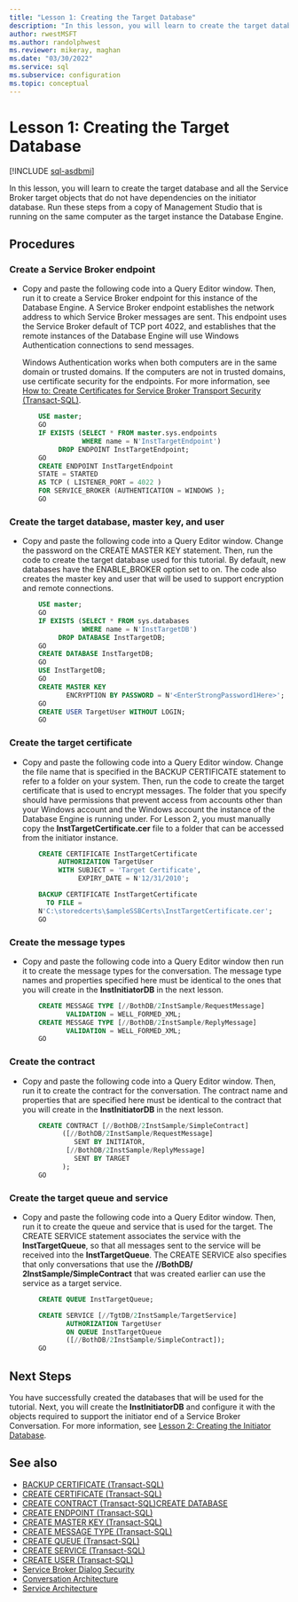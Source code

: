 ```yaml
---
title: "Lesson 1: Creating the Target Database"
description: "In this lesson, you will learn to create the target database and all the Service Broker target objects that do not have dependencies on the initiator database."
author: rwestMSFT
ms.author: randolphwest
ms.reviewer: mikeray, maghan
ms.date: "03/30/2022"
ms.service: sql
ms.subservice: configuration
ms.topic: conceptual
---
```


# Lesson 1: Creating the Target Database

[!INCLUDE [sql-asdbmi](../../includes/applies-to-version/sql-asdbmi.md)]

In this lesson, you will learn to create the target database and all the Service Broker target objects that do not have dependencies on the initiator database. Run these steps from a copy of Management Studio that is running on the same computer as the target instance the Database Engine.

## Procedures

### Create a Service Broker endpoint

- Copy and paste the following code into a Query Editor window. Then, run it to create a Service Broker endpoint for this instance of the Database Engine. A Service Broker endpoint establishes the network address to which Service Broker messages are sent. This endpoint uses the Service Broker default of TCP port 4022, and establishes that the remote instances of the Database Engine will use Windows Authentication connections to send messages.

    Windows Authentication works when both computers are in the same domain or trusted domains. If the computers are not in trusted domains, use certificate security for the endpoints. For more information, see [How to: Create Certificates for Service Broker Transport Security (Transact-SQL)](how-to-create-certificates-for-service-broker-transport-security-transact-sql.md).

    ```sql
        USE master;
        GO
        IF EXISTS (SELECT * FROM master.sys.endpoints
                   WHERE name = N'InstTargetEndpoint')
             DROP ENDPOINT InstTargetEndpoint;
        GO
        CREATE ENDPOINT InstTargetEndpoint
        STATE = STARTED
        AS TCP ( LISTENER_PORT = 4022 )
        FOR SERVICE_BROKER (AUTHENTICATION = WINDOWS );
        GO
    ```

### Create the target database, master key, and user

- Copy and paste the following code into a Query Editor window. Change the password on the CREATE MASTER KEY statement. Then, run the code to create the target database used for this tutorial. By default, new databases have the ENABLE_BROKER option set to on. The code also creates the master key and user that will be used to support encryption and remote connections.

    ```sql
        USE master;
        GO
        IF EXISTS (SELECT * FROM sys.databases
                   WHERE name = N'InstTargetDB')
             DROP DATABASE InstTargetDB;
        GO
        CREATE DATABASE InstTargetDB;
        GO
        USE InstTargetDB;
        GO
        CREATE MASTER KEY
               ENCRYPTION BY PASSWORD = N'<EnterStrongPassword1Here>';
        GO
        CREATE USER TargetUser WITHOUT LOGIN;
        GO
    ```

### Create the target certificate

- Copy and paste the following code into a Query Editor window. Change the file name that is specified in the BACKUP CERTIFICATE statement to refer to a folder on your system. Then, run the code to create the target certificate that is used to encrypt messages. The folder that you specify should have permissions that prevent access from accounts other than your Windows account and the Windows account the instance of the Database Engine is running under. For Lesson 2, you must manually copy the **InstTargetCertificate.cer** file to a folder that can be accessed from the initiator instance.

    ```sql
        CREATE CERTIFICATE InstTargetCertificate
             AUTHORIZATION TargetUser
             WITH SUBJECT = 'Target Certificate',
                  EXPIRY_DATE = N'12/31/2010';

        BACKUP CERTIFICATE InstTargetCertificate
          TO FILE =
        N'C:\storedcerts\$ampleSSBCerts\InstTargetCertificate.cer';
        GO
    ```

### Create the message types

- Copy and paste the following code into a Query Editor window then run it to create the message types for the conversation. The message type names and properties specified here must be identical to the ones that you will create in the **InstInitiatorDB** in the next lesson.

    ```sql
        CREATE MESSAGE TYPE [//BothDB/2InstSample/RequestMessage]
               VALIDATION = WELL_FORMED_XML;
        CREATE MESSAGE TYPE [//BothDB/2InstSample/ReplyMessage]
               VALIDATION = WELL_FORMED_XML;
        GO
    ```

### Create the contract

- Copy and paste the following code into a Query Editor window. Then, run it to create the contract for the conversation. The contract name and properties that are specified here must be identical to the contract that you will create in the **InstInitiatorDB** in the next lesson.

    ```sql
        CREATE CONTRACT [//BothDB/2InstSample/SimpleContract]
              ([//BothDB/2InstSample/RequestMessage]
                 SENT BY INITIATOR,
               [//BothDB/2InstSample/ReplyMessage]
                 SENT BY TARGET
              );
        GO
    ```

### Create the target queue and service

- Copy and paste the following code into a Query Editor window. Then, run it to create the queue and service that is used for the target. The CREATE SERVICE statement associates the service with the **InstTargetQueue**, so that all messages sent to the service will be received into the **InstTargetQueue**. The CREATE SERVICE also specifies that only conversations that use the **//BothDB/ 2InstSample/SimpleContract** that was created earlier can use the service as a target service.

    ```sql
        CREATE QUEUE InstTargetQueue;

        CREATE SERVICE [//TgtDB/2InstSample/TargetService]
               AUTHORIZATION TargetUser
               ON QUEUE InstTargetQueue
               ([//BothDB/2InstSample/SimpleContract]);
        GO
    ```

## Next Steps

You have successfully created the databases that will be used for the tutorial. Next, you will create the **InstInitiatorDB** and configure it with the objects required to support the initiator end of a Service Broker Conversation. For more information, see [Lesson 2: Creating the Initiator Database](lesson-2-creating-the-initiator-database.md).

## See also

- [BACKUP CERTIFICATE (Transact-SQL)](../../t-sql/statements/backup-certificate-transact-sql.md)
- [CREATE CERTIFICATE (Transact-SQL)](../../t-sql/statements/create-certificate-transact-sql.md)
- [CREATE CONTRACT (Transact-SQL)](../../t-sql/statements/create-contract-transact-sql.md)[CREATE DATABASE](../../t-sql/statements/create-database-transact-sql.md)
- [CREATE ENDPOINT (Transact-SQL)](../../t-sql/statements/create-endpoint-transact-sql.md)
- [CREATE MASTER KEY (Transact-SQL)](../../t-sql/statements/create-master-key-transact-sql.md)
- [CREATE MESSAGE TYPE (Transact-SQL)](../../t-sql/statements/create-message-type-transact-sql.md)
- [CREATE QUEUE (Transact-SQL)](../../t-sql/statements/create-queue-transact-sql.md)
- [CREATE SERVICE (Transact-SQL)](../../t-sql/statements/create-service-transact-sql.md)
- [CREATE USER (Transact-SQL)](../../t-sql/statements/create-user-transact-sql.md)
- [Service Broker Dialog Security](service-broker-dialog-security.md)
- [Conversation Architecture](conversation-architecture.md)
- [Service Architecture](service-architecture.md)
